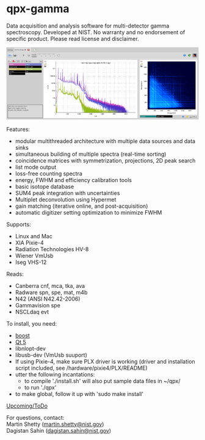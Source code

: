 # qpx-gamma

Data acquisition and analysis software for multi-detector gamma spectroscopy.
Developed at NIST. No warranty and no endorsement of specific product. Please read license and disclaimer.

![qpx-gamma](/screenshot.png)

Features:
* modular multithreaded architecture with multiple data sources and data sinks
* simultaneous building of multiple spectra (real-time sorting)
* coincidence matrices with symmetrization, projections, 2D peak search
* list mode output
* loss-free counting spectra
* energy, FWHM and efficiency calibration tools
* basic isotope database
* SUM4 peak integration with uncertainties
* Multiplet deconvolution using Hypermet
* gain matching (iterative online, and post-acquisition)
* automatic digitizer setting optimization to minimize FWHM

Supports:
* Linux and Mac
* XIA Pixie-4
* Radiation Technologies HV-8
* Wiener VmUsb
* Iseg VHS-12

Reads:
* Canberra cnf, mca, tka, ava
* Radware spn, spe, mat, m4b
* N42 (ANSI N42.42-2006)
* Gammavision spe
* NSCLdaq evt

To install, you need:
* [boost](http://www.boost.org/)
* [Qt 5](http://www.qt.io/)
* libnlopt-dev
* libusb-dev (VmUsb suuport)
* If using Pixie-4, make sure PLX driver is working (driver and installation script included, see /hardware/pixie4/PLX/README)
* utter the following incantations:
  - to compile './install.sh' will also put sample data files in ~/qpx/
  - to run './qpx'
* to make global, follow it up with 'sudo make install'

[Upcoming/ToDo](https://trello.com/b/YKb96auO/qpx-todo-list)

For questions, contact:
<br>   Martin Shetty (martin.shetty@nist.gov)
<br>   Dagistan Sahin (dagistan.sahin@nist.gov)